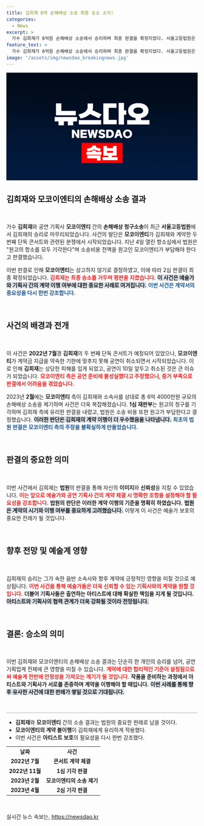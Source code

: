 ```yaml
---
title: 김희재 6억 손해배상 소송 최종 승소 소식!
categories:
  - News
excerpt: >
  가수 김희재가 6억원 손해배상 소송에서 승리하며 최종 판결을 확정지었다. 서울고등법원은 모코이엔티의 항소를 기각, 공연 기획사의 주장에 응징을 날렸다. 김희재의 콘서트 취소와 관련한 대결의 끝은 어떻게 날지 궁금하다!
feature_text: >
  가수 김희재가 6억원 손해배상 소송에서 승리하며 최종 판결을 확정지었다. 서울고등법원은 모코이엔티의 항소를 기각, 공연 기획사의 주장에 응징을 날렸다. 김희재의 콘서트 취소와 관련한 대결의 끝은 어떻게 날지 궁금하다!
image: '/assets/img/newsdao_breakingnews.jpg'
---
```


<p><img src="/assets/img/newsdao_breakingnews.jpg" alt="bookingtag 속보" /></p>

<h2 data-ke-size="size26">김희재와 모코이엔티의 손해배상 소송 결과</h2>

<p data-ke-size="size16">&nbsp;</p>

<p data-ke-size="size16">가수 <b>김희재</b>와 공연 기획사 <b>모코이엔티</b> 간의 <b>손해배상 청구소송</b>이 최근 <b>서울고등법원</b>에서 김희재의 승리로 마무리되었습니다. 사건의 발단은 <b>모코이엔티</b>가 김희재와 계약한 두 번째 단독 콘서트와 관련된 분쟁에서 시작되었습니다. 지난 4일 열린 항소심에서 법원은 "원고의 항소를 모두 기각한다"며 소송비용 전액을 원고인 모코이엔티가 부담해야 한다고 판결했습니다.</p>

<p data-ke-size="size16">이번 판결로 인해 <b>모코이엔티</b>는 상고하지 않기로 결정하였고, 이에 따라 2심 판결이 최종 확정되었습니다. <b><span style="color: #ee2323;">김희재는 최종 승소를 거두며 평판을 지켰습니다.</span></b> <b><span style="background-color: #21538527;">이 사건은 예술가와 기획사 간의 계약 이행 여부에 대한 중요한 사례로 여겨집니다.</span></b> <b><span style="color: #1a5490;">이번 사건은 계약서의 중요성을 다시 한번 강조합니다.</span></b> </p>

<p data-ke-size="size16">&nbsp;</p>

<h2 data-ke-size="size26">사건의 배경과 전개</h2>

<p data-ke-size="size16">&nbsp;</p>

<p data-ke-size="size16">이 사건은 <b>2022년 7월</b>경 <b>김희재</b>의 두 번째 단독 콘서트가 예정되어 있었으나, <b>모코이엔티</b>가 계약금 지급을 약속한 기한에 맞추지 못해 공연이 취소되면서 시작되었습니다. 이로 인해 <b>김희재</b>는 상당한 피해를 입게 되었고, 공연이 10일 앞두고 취소된 것은 큰 이슈가 되었습니다. <b><span style="color: #ee2323;">모코이엔티 측은 공연 준비에 불성실했다고 주장했으나, 증거 부족으로 판결에서 어려움을 겪었습니다.</span></b> </p>

<p data-ke-size="size16">2023년 <b>2월</b>에는 <b>모코이엔티</b> 측이 김희재와 소속사를 상대로 총 6억 4000만원 규모의 손해배상 소송을 제기하며 사건은 더욱 복잡해졌습니다. <b>1심 재판부</b>는 원고의 청구를 기각하며 김희재 측에 유리한 판결을 내렸고, 법원은 소송 비용 또한 원고가 부담한다고 결정했습니다. <b><span style="background-color: #21538527;">이러한 판단은 김희재의 계약 이행이 더 우수했음을 나타냅니다.</span></b> <b><span style="color: #1a5490;">최초의 법원 판결은 모코이엔티 측의 주장을 불확실하게 만들었습니다.</span></b> </p>

<p data-ke-size="size16">&nbsp;</p>

<h2 data-ke-size="size26">판결의 중요한 의미</h2>

<p data-ke-size="size16">&nbsp;</p>

<p data-ke-size="size16">이번 사건에서 김희재는 <b>법원</b>의 판결을 통해 자신의 <b>이미지</b>와 <b>신뢰성</b>을 지킬 수 있었습니다. <b><span style="color: #ee2323;">이는 앞으로 예술가와 공연 기획사 간의 계약 체결 시 명확한 조항을 설정해야 할 필요성을 강조합니다.</span></b> <b>법원의 판단은 이러한 계약 이행의 기준을 명확히 하였습니다.</b> <b><span style="background-color: #21538527;">법원은 계약의 시기와 이행 여부를 중요하게 고려했습니다.</span></b> 이렇게 이 사건은 예술가 보호의 중요한 전례가 될 것입니다.</p>

<p data-ke-size="size16">&nbsp;</p>

<h2 data-ke-size="size26">향후 전망 및 예술계 영향</h2>

<p data-ke-size="size16">&nbsp;</p>

<p data-ke-size="size16">김희재의 승리는 그가 속한 음반 소속사와 향후 계약에 긍정적인 영향을 미칠 것으로 예상됩니다. <b><span style="color: #ee2323;">이번 사건을 통해 예술가들은 더욱 신뢰할 수 있는 기획사와의 계약을 원할 것입니다.</span></b> <b>더불어 기획사들은 출연하는 아티스트에 대해 확실한 책임을 지게 될 것입니다.</b> <b><span style="background-color: #21538527;">아티스트와 기획사의 협력 관계가 더욱 강화될 것이라 전망됩니다.</span></b> </p>

<p data-ke-size="size16">&nbsp;</p>

<h2 data-ke-size="size26">결론: 승소의 의미</h2>

<p data-ke-size="size16">&nbsp;</p>

<p data-ke-size="size16">이번 김희재와 모코이엔티의 손해배상 소송 결과는 단순히 한 개인의 승리를 넘어, 공연 기획업계 전체에 큰 영향을 미칠 수 있습니다. <b><span style="color: #ee2323;">계약에 대한 합리적인 기준이 설정됨으로써 예술계 전반에 안정성을 가져오는 계기가 될 것입니다.</span></b> <b>작품을 준비하는 과정에서 아티스트와 기획사가 서로를 존중하며 계약을 이행해야 할 때입니다.</b> <b><span style="background-color: #21538527;">이번 사례를 통해 향후 유사한 사건에 대한 판례가 쌓일 것으로 기대됩니다.</span></b> </p>

<p data-ke-size="size16">&nbsp;</p>

<hr style="height: 1px; border:none; color:#aaa; background-color:#aaa;" />

<ul>
    <li><b>김희재</b>와 <b>모코이엔티</b> 간의 소송 결과는 법원의 중요한 판례로 남을 것이다.</li>
    <li><b>모코이엔티의 계약 불이행</b>이 김희재에게 유리하게 작용했다.</li>
    <li>이번 사건은 <b>아티스트 보호</b>의 필요성을 다시 한번 강조했다.</li>
</ul>

<table style="width:100%; border-collapse:collapse;">
    <tbody>
        <tr>
            <td style="text-align: center; height: 17px;"><b>날짜</b></td>
            <td style="text-align: center; height: 17px;"><b>사건</b></td>
        </tr>
        <tr>
            <td style="text-align: center; height: 17px;"><b>2022년 7월</b></td>
            <td style="text-align: center; height: 17px;"><b>콘서트 계약 체결</b></td>
        </tr>
        <tr>
            <td style="text-align: center; height: 17px;"><b>2022년 11월</b></td>
            <td style="text-align: center; height: 17px;"><b>1심 기각 판결</b></td>
        </tr>
        <tr>
            <td style="text-align: center; height: 17px;"><b>2023년 2월</b></td>
            <td style="text-align: center; height: 17px;"><b>모코이엔티의 소송 제기</b></td>
        </tr>
        <tr>
            <td style="text-align: center; height: 17px;"><b>2023년 4월</b></td>
            <td style="text-align: center; height: 17px;"><b>2심 기각 판결</b></td>
        </tr>
    </tbody>
</table>

<p data-ke-size="size16">&nbsp;</p>
실시간 뉴스 속보는, <a href="https://newsdao.kr" rel="dofollow">https://newsdao.kr</a>


